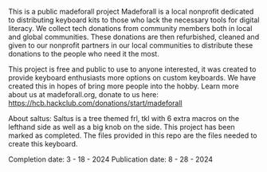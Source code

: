 This is a public madeforall project
Madeforall is a local nonprofit dedicated to distributing keyboard kits to those who lack the necessary tools for digital literacy.
We collect tech donations from community members both in local and global communities. These donations are then refurbished, cleaned and given to our nonprofit partners in our local communities to distribute these donations to the people who need it the most.

This project is free and public to use to anyone interested, it was created to provide keyboard enthusiasts more options on custom keyboards. We have created this in hopes of bring more people into the hobby. 
Learn more about us at madeforall.org, donate to us here: https://hcb.hackclub.com/donations/start/madeforall


About saltus:
Saltus is a tree themed frl, tkl with 6 extra macros on the lefthand side as well as a big knob on the side. This project has been marked as completed. The files provided in this repo are the files needed to create this keyboard.

Completion date: 3 - 18 - 2024
Publication date: 8 - 28 - 2024

